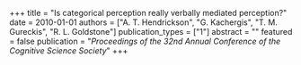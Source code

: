 +++
title = "Is categorical perception really verbally mediated perception?"
date = 2010-01-01
authors = ["A. T. Hendrickson", "G. Kachergis", "T. M. Gureckis", "R. L. Goldstone"]
publication_types = ["1"]
abstract = ""
featured = false
publication = "*Proceedings of the 32nd Annual Conference of the Cognitive Science Society*"
+++

